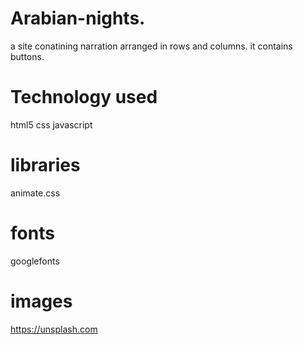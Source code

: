 # Arabian-nights.
a site conatining narration arranged in rows and columns.
it contains buttons.
# Technology used
html5
css
javascript
# libraries
animate.css
# fonts
googlefonts
# images
https://unsplash.com

